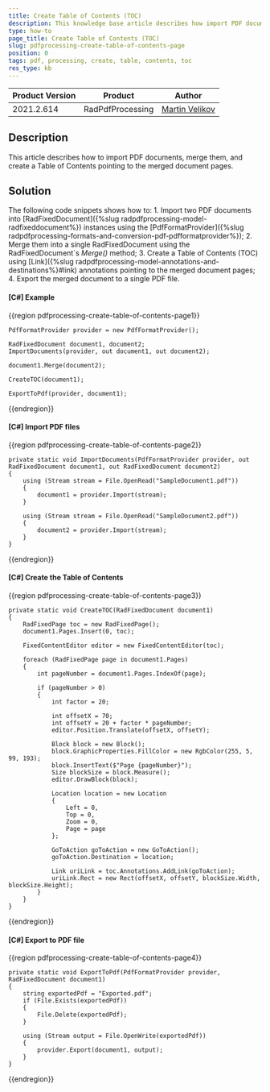 ```yaml
---
title: Create Table of Contents (TOC)
description: This knowledge base article describes how import PDF documents, merge them, and create a Table of Contents pointing to the merged document pages
type: how-to
page_title: Create Table of Contents (TOC)
slug: pdfprocessing-create-table-of-contents-page
position: 0
tags: pdf, processing, create, table, contents, toc
res_type: kb
---
```


<table>
<thead>
	<tr>
		<th>Product Version</th>
		<th>Product</th>
		<th>Author</th>
	</tr>
</thead>
<tbody>
	<tr>
		<td>2021.2.614</td>
		<td>RadPdfProcessing</td>
		<td><a href="https://www.telerik.com/blogs/author/martin-velikov">Martin Velikov</a></td>
	</tr>
</tbody>
</table>

## Description

This article describes how to import PDF documents, merge them, and create a Table of Contents pointing to the merged document pages.

## Solution

The following code snippets shows how to:
	1. Import two PDF documents into [RadFixedDocument]({%slug radpdfprocessing-model-radfixeddocument%}) instances using the [PdfFormatProvider]({%slug radpdfprocessing-formats-and-conversion-pdf-pdfformatprovider%});
	2. Merge them into a single RadFixedDocument using the RadFixedDocument`s _Merge()_ method;
	3. Create a Table of Contents (TOC) using [Link]({%slug radpdfprocessing-model-annotations-and-destinations%}#link) annotations pointing to the merged document pages;
	4. Export the merged document to a single PDF file.

#### __[C#] Example__

{{region pdfprocessing-create-table-of-contents-page1}}

	PdfFormatProvider provider = new PdfFormatProvider();

	RadFixedDocument document1, document2;
	ImportDocuments(provider, out document1, out document2);

	document1.Merge(document2);

	CreateTOC(document1);

	ExportToPdf(provider, document1);
{{endregion}}

#### __[C#] Import PDF files__

{{region pdfprocessing-create-table-of-contents-page2}}

	private static void ImportDocuments(PdfFormatProvider provider, out RadFixedDocument document1, out RadFixedDocument document2)
	{
		using (Stream stream = File.OpenRead("SampleDocument1.pdf"))
		{
			document1 = provider.Import(stream);
		}

		using (Stream stream = File.OpenRead("SampleDocument2.pdf"))
		{
			document2 = provider.Import(stream);
		}
	}
{{endregion}}

#### __[C#] Create the Table of Contents__

{{region pdfprocessing-create-table-of-contents-page3}}

	private static void CreateTOC(RadFixedDocument document1)
	{
		RadFixedPage toc = new RadFixedPage();
		document1.Pages.Insert(0, toc);

		FixedContentEditor editor = new FixedContentEditor(toc);

		foreach (RadFixedPage page in document1.Pages)
		{
			int pageNumber = document1.Pages.IndexOf(page);

			if (pageNumber > 0)
			{
				int factor = 20;

				int offsetX = 70;
				int offsetY = 20 + factor * pageNumber;
				editor.Position.Translate(offsetX, offsetY);

				Block block = new Block();
				block.GraphicProperties.FillColor = new RgbColor(255, 5, 99, 193);
				block.InsertText($"Page {pageNumber}");
				Size blockSize = block.Measure();
				editor.DrawBlock(block);

				Location location = new Location
				{
					Left = 0,
					Top = 0,
					Zoom = 0,
					Page = page
				};

				GoToAction goToAction = new GoToAction();
				goToAction.Destination = location;

				Link uriLink = toc.Annotations.AddLink(goToAction);
				uriLink.Rect = new Rect(offsetX, offsetY, blockSize.Width, blockSize.Height);
			}
		}
	}
{{endregion}}

#### __[C#] Export to PDF file__

{{region pdfprocessing-create-table-of-contents-page4}}

	private static void ExportToPdf(PdfFormatProvider provider, RadFixedDocument document1)
	{
		string exportedPdf = "Exported.pdf";
		if (File.Exists(exportedPdf))
		{
			File.Delete(exportedPdf);
		}

		using (Stream output = File.OpenWrite(exportedPdf))
		{
			provider.Export(document1, output);
		}
	}
{{endregion}}
